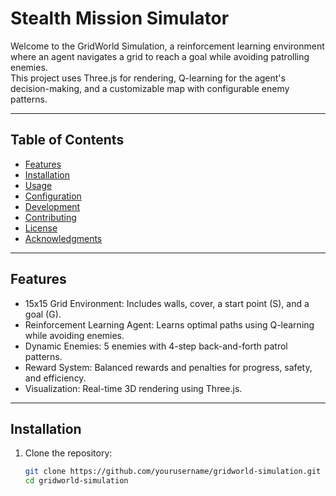 # Stealth Mission Simulator

Welcome to the GridWorld Simulation, a reinforcement learning environment where an agent navigates a grid to reach a goal while avoiding patrolling enemies.  
This project uses Three.js for rendering, Q-learning for the agent's decision-making, and a customizable map with configurable enemy patterns.

---

## Table of Contents

- [Features](#features)
- [Installation](#installation)
- [Usage](#usage)
- [Configuration](#configuration)
- [Development](#development)
- [Contributing](#contributing)
- [License](#license)
- [Acknowledgments](#acknowledgments)

---

## Features

- 15x15 Grid Environment: Includes walls, cover, a start point (S), and a goal (G).
- Reinforcement Learning Agent: Learns optimal paths using Q-learning while avoiding enemies.
- Dynamic Enemies: 5 enemies with 4-step back-and-forth patrol patterns.
- Reward System: Balanced rewards and penalties for progress, safety, and efficiency.
- Visualization: Real-time 3D rendering using Three.js.

---

## Installation

1. Clone the repository:
   ```bash
   git clone https://github.com/yourusername/gridworld-simulation.git
   cd gridworld-simulation
